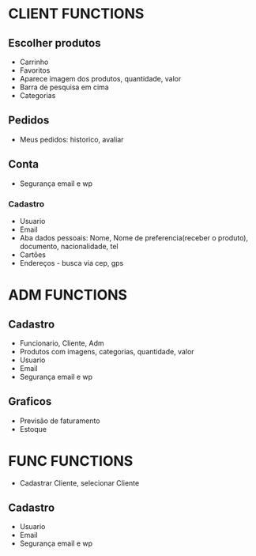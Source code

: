 # CLIENT FUNCTIONS
## Escolher produtos
- Carrinho 
- Favoritos
- Aparece imagem dos produtos, quantidade, valor
- Barra de pesquisa em cima
- Categorias

## Pedidos
- Meus pedidos: historico, avaliar

## Conta
- Segurança email e wp

### Cadastro
- Usuario
- Email
- Aba dados pessoais: Nome, Nome de preferencia(receber o produto), documento, nacionalidade, tel
- Cartões
- Endereços - busca via cep, gps

# ADM FUNCTIONS
## Cadastro
- Funcionario, Cliente, Adm
- Produtos com imagens, categorias, quantidade, valor
- Usuario
- Email
- Segurança email e wp

## Graficos
- Previsão de faturamento
- Estoque


# FUNC FUNCTIONS
- Cadastrar Cliente, selecionar Cliente

## Cadastro
- Usuario
- Email
- Segurança email e wp 

